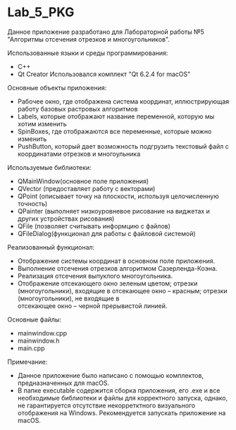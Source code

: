 # Lab_5_PKG
Данное приложение разработано для Лабораторной работы №5 "Алгоритмы отсечения отрезков и многоугольников".

Использованные языки и среды программирования:
  - C++
  - Qt Creator Использовался комплект "Qt 6.2.4 for macOS"

Основные объекты приложения:
  - Рабочее окно, где отображена система координат, иллюстрирующая работу базовых растровых алгоритмов  
  - Labels, которые отображают название переменной, которую мы хотим изменить
  - SpinBoxes, где отображаются все переменные, которые можно изменить
  - PushButton, который дает возможность подгрузить текстовый файл с координатами отрезков и многоульника 

Используемые библиотеки:

  - QMainWindow(основное поле приложения)
  - QVector (предоставляет работу с векторами)
  - QPoint (описывает точку на плоскости, используя целочисленную точность)
  - QPainter (выполняет низкоуровневое рисование на виджетах и других устройствах рисования)
  - QFile (позволяет считывать информцию с файлов)
  - QFileDialog(функционал для работы с файловой системой)
 

Реализованный функционал:

  - Отображение системы координат в основном поле приложения.
  - Выполнение отсечения отрезков алгоритмом Сазерленда-Коэна.
  - Реализация отсечения выпуклого многоугольника.
  - Отображение отсекающего окно зеленым цветом; отрезки (многоугольники), входящие в отсекающее окно  – красным; отрезки (многоугольники), не входящие в        
    отсекающее окно  – черной прерывистой линией.
  

Основные файлы:

  - mainwindow.cpp
  - mainwindow.h
  - main.cpp
  
  Примечание:

  - Данное приложение было написано с помощью комплектов, предназначенных для macOS.  
  - В папке  executable содержится сборка приложения, его .exe и все необходимые библиотеки и файлы для корректного запуска, однако, не гарантируется отсутствие некорретктного визуального отображения на Windows. Рекомендуется запускать приложение на macOS.

